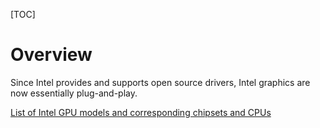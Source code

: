 [TOC]

# Overview
Since Intel provides and supports open source drivers, Intel graphics are now essentially plug-and-play.

[List of Intel GPU models and corresponding chipsets and CPUs](https://en.wikipedia.org/wiki/Comparison_of_Intel_graphics_processing_units)

